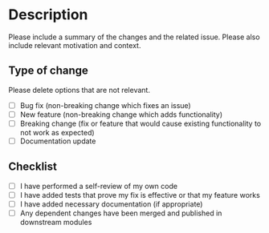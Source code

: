 # Description

Please include a summary of the changes and the related issue. Please also
include relevant motivation and context.

## Type of change

Please delete options that are not relevant.

- [ ] Bug fix (non-breaking change which fixes an issue)
- [ ] New feature (non-breaking change which adds functionality)
- [ ] Breaking change (fix or feature that would cause existing functionality to
      not work as expected)
- [ ] Documentation update

## Checklist

- [ ] I have performed a self-review of my own code
- [ ] I have added tests that prove my fix is effective or that my feature works
- [ ] I have added necessary documentation (if appropriate)
- [ ] Any dependent changes have been merged and published in downstream modules
